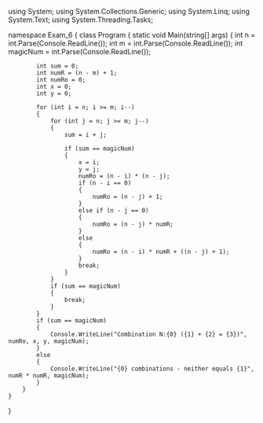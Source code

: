 using System;
using System.Collections.Generic;
using System.Linq;
using System.Text;
using System.Threading.Tasks;

namespace Exam_6
{
    class Program
    {
        static void Main(string[] args)
        {
            int n = int.Parse(Console.ReadLine());
            int m = int.Parse(Console.ReadLine());
            int magicNum = int.Parse(Console.ReadLine());

            int sum = 0;
            int numR = (n - m) + 1;
            int numRo = 0;
            int x = 0;
            int y = 0;

            for (int i = n; i >= m; i--)
            {
                for (int j = n; j >= m; j--)
                {
                    sum = i + j;

                    if (sum == magicNum)
                    {
                        x = i;
                        y = j;
                        numRo = (n - i) * (n - j);
                        if (n - i == 0)
                        {
                            numRo = (n - j) + 1;
                        }
                        else if (n - j == 0)
                        {
                            numRo = (n - j) * numR;
                        }
                        else
                        {
                            numRo = (n - i) * numR + ((n - j) + 1);
                        }
                        break;
                    } 
                }
                if (sum == magicNum)
                {
                    break;
                }
            }
            if (sum == magicNum)
            {
                Console.WriteLine("Combination N:{0} ({1} + {2} = {3})", numRo, x, y, magicNum);
            }
            else
            {
                Console.WriteLine("{0} combinations - neither equals {1}", numR * numR, magicNum);
            }
        }
    }
}
